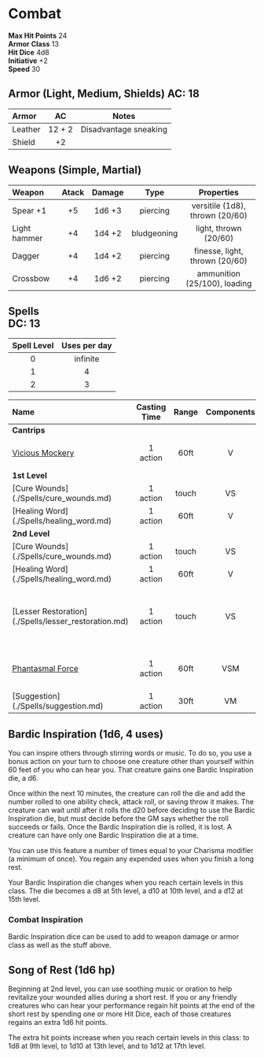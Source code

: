 Combat
======

__Max Hit Points__ 24  
__Armor Class__ 13   
__Hit Dice__ 4d8   
__Initiative__ +2   
__Speed__ 30   



Armor (Light, Medium, Shields) 
__AC:__ 18  
-----

| Armor   | AC | Notes |
| :-----  | :---: | :---: |
| Leather | 12 + 2 | Disadvantage sneaking |
| Shield | +2 | |

Weapons (Simple, Martial)
--------------
| Weapon      | Atack  | Damage  | Type        | Properties |
| :------     | :----: | :----:  | :---:       | :---: |
|Spear +1     | +5     | 1d6 +3  | piercing    | versitile (1d8), thrown (20/60) |
|Light hammer | +4     | 1d4 +2  | bludgeoning | light, thrown (20/60) |
|Dagger       | +4     | 1d4 +2  | piercing    | finesse, light, thrown (20/60) |
|Crossbow     | +4     | 1d6 +2  | piercing    |  ammunition (25/100), loading |


Spells  
__DC:__ 13
--------
| Spell Level | Uses per day |
| :---:       | :---:        |
| 0           | infinite     | 
| 1           | 4            |
| 2           | 3            |


|Name | Casting Time | Range | Components | Duration | Damage |  Notes |
|:--- | :----------: | :---: | :--------: | :------: | :----: | ---- |
| __Cantrips__ |
|[Vicious Mockery](./Spells/vicious_mockery.md)| 1 action | 60ft | V | Instant | 1d4 psychic dmg | Wisdom Save |
| __1st Level__ |
|[Cure Wounds] (./Spells/cure_wounds.md)                 | 1 action | touch | VS | Instant | - | 1d8 +4 hp |
|[Healing Word] (./Spells/healing_word.md)               | 1 action | 60ft | V | Instant | - | 1d4 +4 hp |
| __2nd Level__ |
|[Cure Wounds] (./Spells/cure_wounds.md)                 | 1 action | touch | VS | Instant | - | 2d8 +4 hp |
|[Healing Word] (./Spells/healing_word.md)               | 1 action | 60ft | V | Instant | - | 2d4 +4 hp |
|[Lesser Restoration] (./Spells/lesser_restoration.md)   | 1 action | touch | VS | Instant | - | curse disease or blindness, deafness, paralysis, poisoned |
|[Phantasmal Force](./Spells/phantasmal_force.md)| 1 action | 60ft| VSM | concentration, 1min| 1d6 | Must use action to investigate (Int save) |
|[Suggestion] (./Spells/suggestion.md)                 | 1 action | 30ft | VM | up to 8hrs | - | Jedi Mind Trick |


Bardic Inspiration (1d6, 4 uses)
------------------
You can inspire others through stirring words or music. To do so, you use a bonus action on your turn to choose one creature other than yourself within 60 feet of you who can hear you. That creature gains one Bardic Inspiration die, a d6.

Once within the next 10 minutes, the creature can roll the die and add the number rolled to one ability check, attack roll, or saving throw it makes. The creature can wait until after it rolls the d20 before deciding to use the Bardic Inspiration die, but must decide before the GM says whether the roll succeeds or fails. Once the Bardic Inspiration die is rolled, it is lost. A creature can have only one Bardic Inspiration die at a time.

You can use this feature a number of times equal to your Charisma modifier (a minimum of once). You regain any expended uses when you finish a long rest.

Your Bardic Inspiration die changes when you reach certain levels in this class. The die becomes a d8 at 5th level, a d10 at 10th level, and a d12 at 15th level.

### Combat Inspiration
Bardic Inspiration dice can be used to add to weapon damage or armor class as well as the stuff above. 


Song of Rest (1d6 hp)
-------------
Beginning at 2nd level, you can use soothing music or oration to help revitalize your wounded allies during a short rest. If you or any friendly creatures who can hear your performance regain hit points at the end of the short rest by spending one or more Hit Dice, each of those creatures regains an extra 1d6 hit points.

The extra hit points increase when you reach certain levels in this class: to 1d8 at 9th level, to 1d10 at 13th level, and to 1d12 at 17th level.
